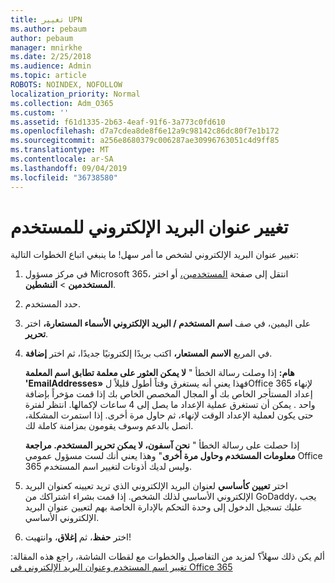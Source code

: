```yaml
---
title: تغيير UPN
ms.author: pebaum
author: pebaum
manager: mnirkhe
ms.date: 2/25/2018
ms.audience: Admin
ms.topic: article
ROBOTS: NOINDEX, NOFOLLOW
localization_priority: Normal
ms.collection: Adm_O365
ms.custom: ''
ms.assetid: f61d1335-2b63-4eaf-91f6-3a773c0fd610
ms.openlocfilehash: d7a7cdea8de8f6e12a9c98142c86dc80f7e1b172
ms.sourcegitcommit: a256e8680379c006287ae30996763051c4d9ff85
ms.translationtype: MT
ms.contentlocale: ar-SA
ms.lasthandoff: 09/04/2019
ms.locfileid: "36738580"
---
```

# <a name="change-a-users-email-address"></a>تغيير عنوان البريد الإلكتروني للمستخدم

تغيير عنوان البريد الإلكتروني لشخص ما أمر سهل! ما ينبغي اتباع الخطوات التالية:
  
1. في مركز مسؤول Microsoft 365، انتقل إلى صفحة [المستخدمين،](https://go.microsoft.com/fwlink/p/?linkid=834822) أو اختر **المستخدمين** \> **النشطين**.
    
2. حدد المستخدم.
    
3. على اليمين، في صف **اسم المستخدم / البريد الإلكتروني الأسماء المستعارة،** اختر **تحرير**.
    
4. في المربع **الاسم المستعار،** اكتب بريدًا إلكترونيًا جديدًا، ثم اختر **إضافة**.
    
    **هام:** إذا وصلت رسالة الخطأ " **لا يمكن العثور على معلمة تطابق اسم المعلمة 'EmailAddresses»** فهذا يعني أنه يستغرق وقتاً أطول قليلاً لOffice 365 لإنهاء إعداد المستأجر الخاص بك أو المجال المخصص الخاص بك إذا قمت مؤخراً بإضافة واحد . يمكن أن تستغرق عملية الإعداد ما يصل إلى 4 ساعات لإكمالها. انتظر لفترة حتى يكون لعملية الإعداد الوقت لإنهاء، ثم حاول مرة أخرى. إذا استمرت المشكلة، اتصل بالدعم وسوف يقومون بمزامنة كاملة لك.
    
    إذا حصلت على رسالة الخطأ " **نحن آسفون، لا يمكن تحرير المستخدم. مراجعة معلومات المستخدم وحاول مرة أخرى**" وهذا يعني أنك لست مسؤول عمومي Office 365 وليس لديك أذونات لتغيير اسم المستخدم.
    
5. اختر **تعيين كأساسي** لعنوان البريد الإلكتروني الذي تريد تعيينه كعنوان البريد الإلكتروني الأساسي لذلك الشخص. إذا قمت بشراء اشتراكك من GoDaddy، يجب عليك تسجيل الدخول إلى وحدة التحكم بالإدارة الخاصة بهم لتعيين عنوان البريد الإلكتروني الأساسي. 
    
6. اختر **حفظ**، ثم **إغلاق**، وانتهيت!
    
ألم يكن ذلك سهلاً؟ لمزيد من التفاصيل والخطوات مع لقطات الشاشة، راجع هذه المقالة: [تغيير اسم المستخدم وعنوان البريد الإلكتروني في Office 365](https://docs.microsoft.com/office365/admin/add-users/change-a-user-name-and-email-address)
  

